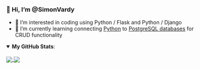 ### 👋 Hi, I’m @SimonVardy ###

- 👀 I’m interested in coding using Python / Flask and Python / Django 
- 🌱 I’m currently learning connecting [Python](https://www.python.org) to [PostgreSQL databases](https://postgresql.org/) for CRUD functionality
<!---
- 💞️ I’m looking to collaborate on ...
- 📫 How to reach me ...
SimonVardy/SimonVardy is a ✨ special ✨ repository because its `README.md` (this file) appears on your GitHub profile.
You can click the Preview link to take a look at your changes.
--->

<details open>
  <summary> <b>My GitHub Stats</b>: </summary>
<br>
<a href="https://github.com/anuraghazra/github-readme-stats">
  <img align="center" src="https://github-readme-stats.vercel.app/api?username=SimonVardy&count_private=true&show_icons=true" />
</a>
<a href="https://github.com/anuraghazra/convoychat">
  <img align="center" src="https://github-readme-stats.vercel.app/api/top-langs/?username=SimonVardy&count_private=true&show_icons=true&layout=compact" />
</a>
